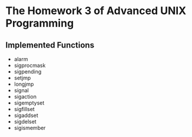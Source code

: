 # The Homework 3 of Advanced UNIX Programming

## Implemented Functions
- alarm
- sigprocmask
- sigpending
- setjmp
- longjmp
- signal
- sigaction
- sigemptyset
- sigfillset
- sigaddset
- sigdelset
- sigismember
